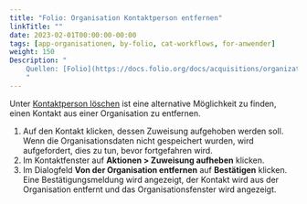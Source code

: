 ```yaml
---
title: "Folio: Organisation Kontaktperson entfernen"
linkTitle: ""
date: 2023-02-01T00:00:00-00:00
tags: [app-organisationen, by-folio, cat-workflows, for-anwender]
weight: 150
Description: "
    Quellen: [Folio](https://docs.folio.org/docs/acquisitions/organizations/#unassigning-a-contact-person) & [GBV](https://info.gbv.de/display/FOLIOGBVEXTERN/Folio:+Organisation+Kontaktperson+entfernen)
    "
---
```


Unter [Kontaktperson löschen](https://info.gbv.de/pages/viewpage.action?pageId=851935498) ist eine alternative Möglichkeit zu finden, einen Kontakt aus einer Organisation zu entfernen.

1.  Auf den Kontakt klicken, dessen Zuweisung aufgehoben werden soll. Wenn die Organisationsdaten nicht gespeichert wurden, wird aufgefordert, dies zu tun, bevor fortgefahren wird.
2.  Im Kontaktfenster auf **Aktionen > Zuweisung aufheben** klicken.
3.  Im Dialogfeld **Von der Organisation entfernen** auf **Bestätigen** klicken. Eine Bestätigungsmeldung wird angezeigt, der Kontakt wird aus der Organisation entfernt und das Organisationsfenster wird angezeigt.
